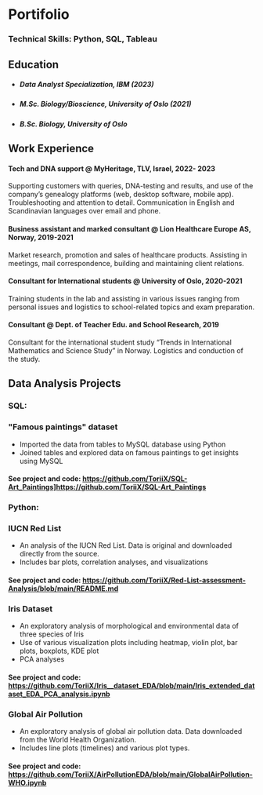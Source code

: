 # Portifolio 

### Technical Skills: Python, SQL, Tableau

## Education
- ##### Data Analyst Specialization, IBM (2023)
- ##### M.Sc. Biology/Bioscience, University of Oslo (2021)
- ##### B.Sc. Biology, University of Oslo 
 

## Work Experience

#### Tech and DNA support @ MyHeritage, TLV, Israel, 2022- 2023                                                                                                    
Supporting customers with queries, DNA-testing and results, and use of the company’s genealogy platforms (web, desktop software, mobile app). 
Troubleshooting and attention to detail. Communication in English and Scandinavian languages over email and phone.  

#### Business assistant and marked consultant @ Lion Healthcare Europe AS, Norway, 2019-2021                                                                      
Market research, promotion and sales of healthcare products. 
Assisting in meetings, mail correspondence, building and maintaining client relations. 

#### Consultant for International students @ University of Oslo, 2020-2021                                                                                
Training students in the lab and assisting in various issues ranging from personal issues and logistics to school-related topics and exam preparation. 
 
#### Consultant @ Dept. of Teacher Edu. and School Research, 2019
Consultant for the international student study “Trends in International Mathematics and Science Study” in Norway. Logistics and conduction of the study. 

## Data Analysis Projects
### SQL:
### "Famous paintings" dataset 
- Imported the data from tables to MySQL database using Python
- Joined tables and explored data on famous paintings to get insights using MySQL
#### See project and code: **https://github.com/ToriiX/SQL-Art_Paintings]https://github.com/ToriiX/SQL-Art_Paintings**

### Python:
### IUCN Red List  
- An analysis of the IUCN Red List. Data is original and downloaded directly from the source.
- Includes bar plots, correlation analyses, and visualizations
#### See project and code: **https://github.com/ToriiX/Red-List-assessment-Analysis/blob/main/README.md**

### Iris Dataset
- An exploratory analysis of morphological and environmental data of three species of Iris
- Use of various visualization plots including heatmap, violin plot, bar plots, boxplots, KDE plot
- PCA analyses

#### See project and code: **https://github.com/ToriiX/Iris__dataset_EDA/blob/main/Iris_extended_dataset_EDA_PCA_analysis.ipynb**

### Global Air Pollution
- An exploratory analysis of global air pollution data. Data downloaded from the World Health Organization.
- Includes line plots (timelines) and various plot types. 

#### See project and code: **https://github.com/ToriiX/AirPollutionEDA/blob/main/GlobalAirPollution-WHO.ipynb**


